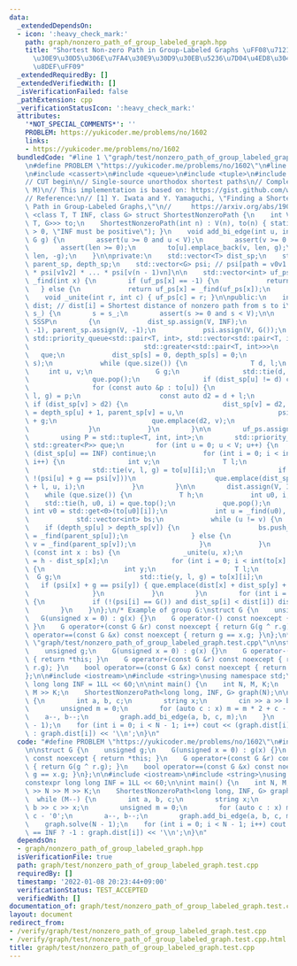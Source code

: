 ```yaml
---
data:
  _extendedDependsOn:
  - icon: ':heavy_check_mark:'
    path: graph/nonzero_path_of_group_labeled_graph.hpp
    title: "Shortest Non-zero Path in Group-Labeled Graphs \uFF08\u7121\u5411\u30B0\
      \u30E9\u30D5\u306E\u7FA4\u30E9\u30D9\u30EB\u5236\u7D04\u4ED8\u304D\u6700\u77ED\
      \u8DEF\uFF09"
  _extendedRequiredBy: []
  _extendedVerifiedWith: []
  _isVerificationFailed: false
  _pathExtension: cpp
  _verificationStatusIcon: ':heavy_check_mark:'
  attributes:
    '*NOT_SPECIAL_COMMENTS*': ''
    PROBLEM: https://yukicoder.me/problems/no/1602
    links:
    - https://yukicoder.me/problems/no/1602
  bundledCode: "#line 1 \"graph/test/nonzero_path_of_group_labeled_graph.test.cpp\"\
    \n#define PROBLEM \"https://yukicoder.me/problems/no/1602\"\n#line 2 \"graph/nonzero_path_of_group_labeled_graph.hpp\"\
    \n#include <cassert>\n#include <queue>\n#include <tuple>\n#include <vector>\n\n\
    // CUT begin\n// Single-source unorthodox shortest paths\n// Complexity: O(M log\
    \ M)\n// This implementation is based on: https://gist.github.com/wata-orz/d3037bd0b919c76dd9ddc0379e1e3192\n\
    // Reference:\n// [1] Y. Iwata and Y. Yamaguchi, \"Finding a Shortest Non-zero\
    \ Path in Group-Labeled Graphs,\"\n//     https://arxiv.org/abs/1906.04062\ntemplate\
    \ <class T, T INF, class G> struct ShortestNonzeroPath {\n    int V;\n    std::vector<std::vector<std::tuple<int,\
    \ T, G>>> to;\n    ShortestNonzeroPath(int n) : V(n), to(n) { static_assert(INF\
    \ > 0, \"INF must be positive\"); }\n    void add_bi_edge(int u, int v, T len,\
    \ G g) {\n        assert(u >= 0 and u < V);\n        assert(v >= 0 and v < V);\n\
    \        assert(len >= 0);\n        to[u].emplace_back(v, len, g);\n        to[v].emplace_back(u,\
    \ len, -g);\n    }\n\nprivate:\n    std::vector<T> dist_sp;\n    std::vector<int>\
    \ parent_sp, depth_sp;\n    std::vector<G> psi; // psi[path = v0v1...vn] = psi[v0v1]\
    \ * psi[v1v2] * ... * psi[v(n - 1)vn]\n\n    std::vector<int> uf_ps;\n    int\
    \ _find(int x) {\n        if (uf_ps[x] == -1) {\n            return x;\n     \
    \   } else {\n            return uf_ps[x] = _find(uf_ps[x]);\n        }\n    }\n\
    \    void _unite(int r, int c) { uf_ps[c] = r; }\n\npublic:\n    int s;\n    std::vector<T>\
    \ dist; // dist[i] = Shortest distance of nonzero path from s to i\n    void solve(int\
    \ s_) {\n        s = s_;\n        assert(s >= 0 and s < V);\n\n        // Solve\
    \ SSSP\n        {\n            dist_sp.assign(V, INF);\n            depth_sp.assign(V,\
    \ -1), parent_sp.assign(V, -1);\n            psi.assign(V, G());\n           \
    \ std::priority_queue<std::pair<T, int>, std::vector<std::pair<T, int>>,\n   \
    \                             std::greater<std::pair<T, int>>>\n             \
    \   que;\n            dist_sp[s] = 0, depth_sp[s] = 0;\n            que.emplace(0,\
    \ s);\n            while (que.size()) {\n                T d, l;\n           \
    \     int u, v;\n                G g;\n                std::tie(d, u) = que.top();\n\
    \                que.pop();\n                if (dist_sp[u] != d) continue;\n\
    \                for (const auto &p : to[u]) {\n                    std::tie(v,\
    \ l, g) = p;\n                    const auto d2 = d + l;\n                   \
    \ if (dist_sp[v] > d2) {\n                        dist_sp[v] = d2, depth_sp[v]\
    \ = depth_sp[u] + 1, parent_sp[v] = u,\n                        psi[v] = psi[u]\
    \ + g;\n                        que.emplace(d2, v);\n                    }\n \
    \               }\n            }\n        }\n\n        uf_ps.assign(V, -1);\n\
    \        using P = std::tuple<T, int, int>;\n        std::priority_queue<P, std::vector<P>,\
    \ std::greater<P>> que;\n        for (int u = 0; u < V; u++) {\n            if\
    \ (dist_sp[u] == INF) continue;\n            for (int i = 0; i < int(to[u].size());\
    \ i++) {\n                int v;\n                T l;\n                G g;\n\
    \                std::tie(v, l, g) = to[u][i];\n                if (u < v and\
    \ !(psi[u] + g == psi[v]))\n                    que.emplace(dist_sp[u] + dist_sp[v]\
    \ + l, u, i);\n            }\n        }\n\n        dist.assign(V, INF);\n    \
    \    while (que.size()) {\n            T h;\n            int u0, i;\n        \
    \    std::tie(h, u0, i) = que.top();\n            que.pop();\n            const\
    \ int v0 = std::get<0>(to[u0][i]);\n            int u = _find(u0), v = _find(v0);\n\
    \            std::vector<int> bs;\n            while (u != v) {\n            \
    \    if (depth_sp[u] > depth_sp[v]) {\n                    bs.push_back(u), u\
    \ = _find(parent_sp[u]);\n                } else {\n                    bs.push_back(v),\
    \ v = _find(parent_sp[v]);\n                }\n            }\n            for\
    \ (const int x : bs) {\n                _unite(u, x);\n                dist[x]\
    \ = h - dist_sp[x];\n                for (int i = 0; i < int(to[x].size()); i++)\
    \ {\n                    int y;\n                    T l;\n                  \
    \  G g;\n                    std::tie(y, l, g) = to[x][i];\n                 \
    \   if (psi[x] + g == psi[y]) { que.emplace(dist[x] + dist_sp[y] + l, x, i); }\n\
    \                }\n            }\n        }\n        for (int i = 0; i < V; i++)\
    \ {\n            if (!(psi[i] == G()) and dist_sp[i] < dist[i]) dist[i] = dist_sp[i];\n\
    \        }\n    }\n};\n/* Example of group G:\nstruct G {\n    unsigned g;\n \
    \   G(unsigned x = 0) : g(x) {}\n    G operator-() const noexcept { return *this;\
    \ }\n    G operator+(const G &r) const noexcept { return G(g ^ r.g); }\n    bool\
    \ operator==(const G &x) const noexcept { return g == x.g; }\n};\n*/\n#line 3\
    \ \"graph/test/nonzero_path_of_group_labeled_graph.test.cpp\"\n\nstruct G {\n\
    \    unsigned g;\n    G(unsigned x = 0) : g(x) {}\n    G operator-() const noexcept\
    \ { return *this; }\n    G operator+(const G &r) const noexcept { return G(g ^\
    \ r.g); }\n    bool operator==(const G &x) const noexcept { return g == x.g; }\n\
    };\n\n#include <iostream>\n#include <string>\nusing namespace std;\nconstexpr\
    \ long long INF = 1LL << 60;\n\nint main() {\n    int N, M, K;\n    cin >> N >>\
    \ M >> K;\n    ShortestNonzeroPath<long long, INF, G> graph(N);\n\n    while (M--)\
    \ {\n        int a, b, c;\n        string x;\n        cin >> a >> b >> c >> x;\n\
    \        unsigned m = 0;\n        for (auto c : x) m = m * 2 + c - '0';\n    \
    \    a--, b--;\n        graph.add_bi_edge(a, b, c, m);\n    }\n    graph.solve(N\
    \ - 1);\n    for (int i = 0; i < N - 1; i++) cout << (graph.dist[i] == INF ? -1\
    \ : graph.dist[i]) << '\\n';\n}\n"
  code: "#define PROBLEM \"https://yukicoder.me/problems/no/1602\"\n#include \"../nonzero_path_of_group_labeled_graph.hpp\"\
    \n\nstruct G {\n    unsigned g;\n    G(unsigned x = 0) : g(x) {}\n    G operator-()\
    \ const noexcept { return *this; }\n    G operator+(const G &r) const noexcept\
    \ { return G(g ^ r.g); }\n    bool operator==(const G &x) const noexcept { return\
    \ g == x.g; }\n};\n\n#include <iostream>\n#include <string>\nusing namespace std;\n\
    constexpr long long INF = 1LL << 60;\n\nint main() {\n    int N, M, K;\n    cin\
    \ >> N >> M >> K;\n    ShortestNonzeroPath<long long, INF, G> graph(N);\n\n  \
    \  while (M--) {\n        int a, b, c;\n        string x;\n        cin >> a >>\
    \ b >> c >> x;\n        unsigned m = 0;\n        for (auto c : x) m = m * 2 +\
    \ c - '0';\n        a--, b--;\n        graph.add_bi_edge(a, b, c, m);\n    }\n\
    \    graph.solve(N - 1);\n    for (int i = 0; i < N - 1; i++) cout << (graph.dist[i]\
    \ == INF ? -1 : graph.dist[i]) << '\\n';\n}\n"
  dependsOn:
  - graph/nonzero_path_of_group_labeled_graph.hpp
  isVerificationFile: true
  path: graph/test/nonzero_path_of_group_labeled_graph.test.cpp
  requiredBy: []
  timestamp: '2022-01-08 20:23:44+09:00'
  verificationStatus: TEST_ACCEPTED
  verifiedWith: []
documentation_of: graph/test/nonzero_path_of_group_labeled_graph.test.cpp
layout: document
redirect_from:
- /verify/graph/test/nonzero_path_of_group_labeled_graph.test.cpp
- /verify/graph/test/nonzero_path_of_group_labeled_graph.test.cpp.html
title: graph/test/nonzero_path_of_group_labeled_graph.test.cpp
---
```


